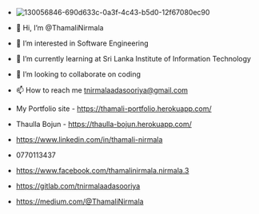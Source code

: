 - ![130056846-690d633c-0a3f-4c43-b5d0-12f67080ec90](https://user-images.githubusercontent.com/86107352/136001946-89a1ec43-a133-4a7b-936e-a5b70df571b4.jpg)

- 👋 Hi, I’m @ThamaliNirmala
- 👀 I’m interested in Software Engineering
- 🌱 I’m currently learning at Sri Lanka Institute of Information Technology
- 💞️ I’m looking to collaborate on coding
- 📫 How to reach me tnirmalaadasooriya@gmail.com
- My Portfolio site - https://thamali-portfolio.herokuapp.com/
- Thaulla Bojun - https://thaulla-bojun.herokuapp.com/
- https://www.linkedin.com/in/thamali-nirmala
- 0770113437
- https://www.facebook.com/thamalinirmala.nirmala.3
- https://gitlab.com/tnirmalaadasooriya
- https://medium.com/@ThamaliNirmala





<!--
**ThamaliNirmala/ThamaliNirmala** is a ✨ _special_ ✨ repository because its `README.md` (this file) appears on your GitHub profile.
Here are some ideas to get you started:
-->
